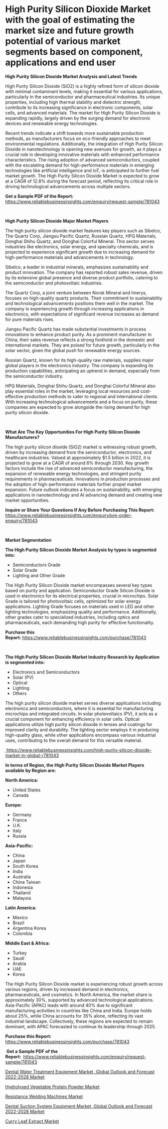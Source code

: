 <p><h1>High Purity Silicon Dioxide Market with the goal of estimating the market size and future growth potential of various market segments based on component, applications and end user</h1></p><p><strong>High Purity Silicon Dioxide Market Analysis and Latest Trends</strong></p>
<p><p>High Purity Silicon Dioxide (SiO2) is a highly refined form of silicon dioxide with minimal contaminant levels, making it essential for various applications, particularly in the semiconductor and pharmaceutical industries. Its unique properties, including high thermal stability and dielectric strength, contribute to its increasing significance in electronic components, solar cells, and advanced materials. The market for High Purity Silicon Dioxide is expanding rapidly, largely driven by the surging demand for electronic devices and renewable energy technologies.</p><p>Recent trends indicate a shift towards more sustainable production methods, as manufacturers focus on eco-friendly approaches to meet environmental regulations. Additionally, the integration of High Purity Silicon Dioxide in nanotechnology is opening new avenues for growth, as it plays a crucial role in developing innovative materials with enhanced performance characteristics. The rising adoption of advanced semiconductors, coupled with the escalating demand for high-performance materials in emerging technologies like artificial intelligence and IoT, is anticipated to further fuel market growth. The High Purity Silicon Dioxide Market is expected to grow at a CAGR of 12.8% during the forecast period, reflecting its critical role in driving technological advancements across multiple sectors.</p></p>
<p><strong>Get a Sample PDF of the Report:&nbsp;</strong> <a href="https://www.reliablebusinessinsights.com/enquiry/request-sample/781043?utm_campaign=118&utm_medium=2&utm_source=Github&utm_content=ia&utm_term=15102024&utm_id=high-purity-silicon-dioxide">https://www.reliablebusinessinsights.com/enquiry/request-sample/781043</a></p>
<p>&nbsp;</p>
<p><strong>High Purity Silicon Dioxide Major Market Players</strong></p>
<p><p>The high purity silicon dioxide market features key players such as Sibelco, The Quartz Corp, Jiangsu Pacific Quartz, Russian Quartz, HPQ Materials, Donghai Shihu Quartz, and Donghai Colorful Mineral. This sector serves industries like electronics, solar energy, and specialty chemicals, and is projected to experience significant growth due to increasing demand for high-performance materials and advancements in technology.</p><p>Sibelco, a leader in industrial minerals, emphasizes sustainability and product innovation. The company has reported robust sales revenue, driven by its extensive global presence and diverse product portfolio, catering to the semiconductor and photovoltaic industries.</p><p>The Quartz Corp, a joint venture between Norsk Mineral and Imerys, focuses on high-quality quartz products. Their commitment to sustainability and technological advancements positions them well in the market. The company is experiencing growth through increasing applications in electronics, with expectations of significant revenue increases as demand for pure materials rises.</p><p>Jiangsu Pacific Quartz has made substantial investments in process innovations to enhance product purity. As a prominent manufacturer in China, their sales revenue reflects a strong foothold in the domestic and international markets. They are poised for future growth, particularly in the solar sector, given the global push for renewable energy sources.</p><p>Russian Quartz, known for its high-quality raw materials, supplies major global players in the electronics industry. The company is expanding its production capabilities, anticipating an uptrend in demand, especially from the semiconductor industry.</p><p>HPQ Materials, Donghai Shihu Quartz, and Donghai Colorful Mineral also play essential roles in the market, leveraging local resources and cost-effective production methods to cater to regional and international clients. With increasing technological advancements and a focus on purity, these companies are expected to grow alongside the rising demand for high purity silicon dioxide.</p></p>
<p>&nbsp;</p>
<p><strong>What Are The Key Opportunities For High Purity Silicon Dioxide Manufacturers?</strong></p>
<p><p>The high purity silicon dioxide (SiO2) market is witnessing robust growth, driven by increasing demand from the semiconductor, electronics, and healthcare industries. Valued at approximately $1.5 billion in 2022, it is projected to grow at a CAGR of around 6% through 2030. Key growth factors include the rise of advanced semiconductor manufacturing, the expansion of renewable energy technologies, and stringent purity requirements in pharmaceuticals. Innovations in production processes and the adoption of high-performance materials further propel market expansion. Future outlook indicates a focus on sustainability, with emerging applications in nanotechnology and AI advancing demand and creating new market opportunities.</p></p>
<p><strong>Inquire or Share Your Questions If Any Before Purchasing This Report:</strong> <a href="https://www.reliablebusinessinsights.com/enquiry/pre-order-enquiry/781043?utm_campaign=118&utm_medium=2&utm_source=Github&utm_content=ia&utm_term=15102024&utm_id=high-purity-silicon-dioxide">https://www.reliablebusinessinsights.com/enquiry/pre-order-enquiry/781043</a></p>
<p>&nbsp;</p>
<p><strong>Market Segmentation</strong></p>
<p><strong>The High Purity Silicon Dioxide Market Analysis by types is segmented into:</strong></p>
<p><ul><li>Semiconductors Grade</li><li>Solar Grade</li><li>Lighting and Other Grade</li></ul></p>
<p><p>The High Purity Silicon Dioxide market encompasses several key types based on purity and application. Semiconductor Grade Silicon Dioxide is used in electronics for its electrical properties, crucial in microchips. Solar Grade is tailored for photovoltaic cells, optimized for solar energy applications. Lighting Grade focuses on materials used in LED and other lighting technologies, emphasizing quality and performance. Additionally, other grades cater to specialized industries, including optics and pharmaceuticals, each demanding high purity for effective functionality.</p></p>
<p><strong>Purchase this Report:&nbsp;</strong><a href="https://www.reliablebusinessinsights.com/purchase/781043?utm_campaign=118&utm_medium=2&utm_source=Github&utm_content=ia&utm_term=15102024&utm_id=high-purity-silicon-dioxide">https://www.reliablebusinessinsights.com/purchase/781043</a></p>
<p>&nbsp;</p>
<p><strong>The High Purity Silicon Dioxide Market Industry Research by Application is segmented into:</strong></p>
<p><ul><li>Electronics and Semiconductors</li><li>Solar (PV)</li><li>Optical</li><li>Lighting</li><li>Others</li></ul></p>
<p><p>The high purity silicon dioxide market serves diverse applications including electronics and semiconductors, where it is essential for manufacturing microchips and integrated circuits. In solar photovoltaics (PV), it acts as a crucial component for enhancing efficiency in solar cells. Optical applications utilize high purity silicon dioxide in lenses and coatings for improved clarity and durability. The lighting sector employs it in producing high-quality glass, while other applications encompass various industrial uses, contributing to the overall demand for this versatile material.</p></p>
<p><a href="https://www.reliablebusinessinsights.com/high-purity-silicon-dioxide-market-in-global-r781043?utm_campaign=118&utm_medium=2&utm_source=Github&utm_content=ia&utm_term=15102024&utm_id=high-purity-silicon-dioxide">&nbsp;https://www.reliablebusinessinsights.com/high-purity-silicon-dioxide-market-in-global-r781043</a></p>
<p><strong>In terms of Region, the High Purity Silicon Dioxide Market Players available by Region are:</strong></p>
<p>
    <p> <strong> North America: </strong>
        <ul>
            <li>United States</li>
            <li>Canada</li>
        </ul>
        </p> 
    <p> <strong> Europe: </strong>
        <ul>
            <li>Germany</li>
            <li>France</li>
            <li>U.K.</li>
            <li>Italy</li>
            <li>Russia</li>
        </ul>
        </p> 
    <p> <strong> Asia-Pacific: </strong>
        <ul>
            <li>China</li>
            <li>Japan</li>
            <li>South Korea</li>
            <li>India</li>
            <li>Australia</li>
            <li>China Taiwan</li>
            <li>Indonesia</li>
            <li>Thailand</li>
            <li>Malaysia</li>
        </ul>
        </p> 
    <p> <strong> Latin America: </strong>
        <ul>
            <li>Mexico</li>
            <li>Brazil</li>
            <li>Argentina Korea</li>
            <li>Colombia</li>
        </ul>
        </p> 
    <p> <strong> Middle East & Africa: </strong>
        <ul>
            <li>Turkey</li>
            <li>Saudi</li>
            <li>Arabia</li>
            <li>UAE</li>
            <li>Korea</li>
        </ul>
    </p>
    </p>
<p><p>The High Purity Silicon Dioxide market is experiencing robust growth across various regions, driven by increased demand in electronics, pharmaceuticals, and cosmetics. In North America, the market share is approximately 30%, supported by advanced technological applications. Asia-Pacific (APAC) leads with around 40% due to significant manufacturing activities in countries like China and India. Europe holds about 25%, while China accounts for 35% alone, reflecting its vast industrial landscape. Collectively, these regions are expected to remain dominant, with APAC forecasted to continue its leadership through 2025.</p></p>
<p><strong>Purchase this Report: </strong><a href="https://www.reliablebusinessinsights.com/purchase/781043?utm_campaign=118&utm_medium=2&utm_source=Github&utm_content=ia&utm_term=15102024&utm_id=high-purity-silicon-dioxide">https://www.reliablebusinessinsights.com/purchase/781043</a></p>
<p>&nbsp;<strong>Get a Sample PDF of the Report:&nbsp;&nbsp;</strong><a href="https://www.reliablebusinessinsights.com/enquiry/request-sample/781043?utm_campaign=118&utm_medium=2&utm_source=Github&utm_content=ia&utm_term=15102024&utm_id=high-purity-silicon-dioxide">https://www.reliablebusinessinsights.com/enquiry/request-sample/781043</a></p>
<p><strong></strong></p>
<p><p><a href="https://www.linkedin.com/pulse/navigating-dental-water-treatment-equipment-market-global-outlook-qev6e?utm_campaign=118&utm_medium=2&utm_source=Github&utm_content=ia&utm_term=15102024&utm_id=high-purity-silicon-dioxide">Dental Water Treatment Equipment Market, Global Outlook and Forecast 2022-2028 Market</a></p><p><a href="https://github.com/Alanbrewer218/Market-Research-Report-List-1/blob/main/hydrolysed-vegetable-protein-powder-market.md?utm_campaign=118&utm_medium=2&utm_source=Github&utm_content=ia&utm_term=15102024&utm_id=high-purity-silicon-dioxide">Hydrolysed Vegetable Protein Powder Market</a></p><p><a href="https://issuu.com/reportprime-2/docs/resistance-welding-machines-market-_b2463e29079fc9?utm_campaign=118&utm_medium=2&utm_source=Github&utm_content=ia&utm_term=15102024&utm_id=high-purity-silicon-dioxide">Resistance Welding Machines Market</a></p><p><a href="https://www.linkedin.com/pulse/global-dental-suction-system-equipment-market-outlook-forecast-vgd0e?utm_campaign=118&utm_medium=2&utm_source=Github&utm_content=ia&utm_term=15102024&utm_id=high-purity-silicon-dioxide">Dental Suction System Equipment Market, Global Outlook and Forecast 2022-2028 Market</a></p><p><a href="https://github.com/fannklhimesu/Market-Research-Report-List-1/blob/main/curry-leaf-extract-market.md?utm_campaign=118&utm_medium=2&utm_source=Github&utm_content=ia&utm_term=15102024&utm_id=high-purity-silicon-dioxide">Curry Leaf Extract Market</a></p></p>